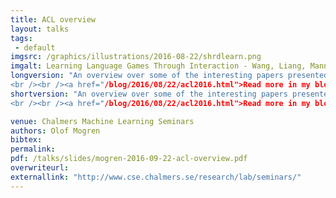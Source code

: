 ```yaml
---
title: ACL overview
layout: talks
tags:
 - default
imgsrc: /graphics/illustrations/2016-08-22/shrdlearn.png
imgalt: Learning Language Games Through Interaction - Wang, Liang, Manning. ACL 2016.
longversion: "An overview over some of the interesting papers presented at ACL this year.
<br /><br /><a href="/blog/2016/08/22/acl2016.html">Read more in my blog!</a>"
shortversion: "An overview over some of the interesting papers presented at ACL this year.
<br /><br /><a href="/blog/2016/08/22/acl2016.html">Read more in my blog!</a>"

venue: Chalmers Machine Learning Seminars
authors: Olof Mogren
bibtex: 
permalink:
pdf: /talks/slides/mogren-2016-09-22-acl-overview.pdf
overwriteurl: 
externallink: "http://www.cse.chalmers.se/research/lab/seminars/"
---
```


